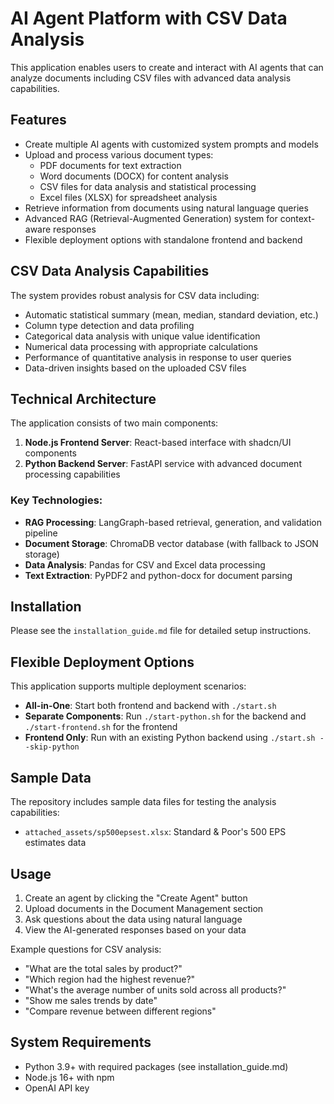 # AI Agent Platform with CSV Data Analysis

This application enables users to create and interact with AI agents that can analyze documents including CSV files with advanced data analysis capabilities.

## Features

- Create multiple AI agents with customized system prompts and models
- Upload and process various document types:
  - PDF documents for text extraction
  - Word documents (DOCX) for content analysis
  - CSV files for data analysis and statistical processing
  - Excel files (XLSX) for spreadsheet analysis
- Retrieve information from documents using natural language queries
- Advanced RAG (Retrieval-Augmented Generation) system for context-aware responses
- Flexible deployment options with standalone frontend and backend

## CSV Data Analysis Capabilities

The system provides robust analysis for CSV data including:

- Automatic statistical summary (mean, median, standard deviation, etc.)
- Column type detection and data profiling
- Categorical data analysis with unique value identification
- Numerical data processing with appropriate calculations
- Performance of quantitative analysis in response to user queries
- Data-driven insights based on the uploaded CSV files

## Technical Architecture

The application consists of two main components:

1. **Node.js Frontend Server**: React-based interface with shadcn/UI components
2. **Python Backend Server**: FastAPI service with advanced document processing capabilities

### Key Technologies:

- **RAG Processing**: LangGraph-based retrieval, generation, and validation pipeline
- **Document Storage**: ChromaDB vector database (with fallback to JSON storage)
- **Data Analysis**: Pandas for CSV and Excel data processing
- **Text Extraction**: PyPDF2 and python-docx for document parsing

## Installation

Please see the `installation_guide.md` file for detailed setup instructions.

## Flexible Deployment Options

This application supports multiple deployment scenarios:

- **All-in-One**: Start both frontend and backend with `./start.sh`
- **Separate Components**: Run `./start-python.sh` for the backend and `./start-frontend.sh` for the frontend
- **Frontend Only**: Run with an existing Python backend using `./start.sh --skip-python`

## Sample Data

The repository includes sample data files for testing the analysis capabilities:
- `attached_assets/sp500epsest.xlsx`: Standard & Poor's 500 EPS estimates data

## Usage

1. Create an agent by clicking the "Create Agent" button
2. Upload documents in the Document Management section
3. Ask questions about the data using natural language
4. View the AI-generated responses based on your data

Example questions for CSV analysis:
- "What are the total sales by product?"
- "Which region had the highest revenue?"
- "What's the average number of units sold across all products?"
- "Show me sales trends by date"
- "Compare revenue between different regions"

## System Requirements

- Python 3.9+ with required packages (see installation_guide.md)
- Node.js 16+ with npm
- OpenAI API key